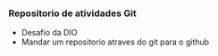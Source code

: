 ### Repositorio de atividades  Git

- Desafio da DIO 
- Mandar um repositorio atraves do git para o github

